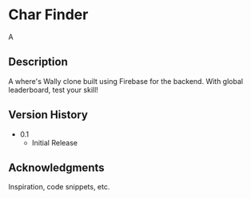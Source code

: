 # Char Finder

A

## Description

A where's Wally clone built using Firebase for the backend. With global leaderboard, test your skill!


## Version History


* 0.1
    * Initial Release



## Acknowledgments

Inspiration, code snippets, etc.
